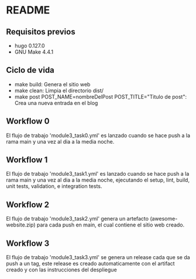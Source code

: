 # README

## Requisitos previos

- hugo 0.127.0
- GNU Make 4.4.1

## Ciclo de vida

- make build: Genera el sitio web
- make clean: Limpia el directorio dist/
- make post POST_NAME=nombreDelPost
POST_TITLE="Titulo de post": Crea una nueva entrada en el blog

## Workflow 0

El flujo de trabajo 'module3_task0.yml' es lanzado cuando se hace push a la
rama main y una vez al dia a la media noche.

## Workflow 1

El flujo de trabajo 'module3_task1.yml' es lanzado cuando se hace push a la
rama main y una vez al dia a la media noche, ejecutando el setup, lint, build,
unit tests, validation, e integration tests.

## Workflow 2

El flujo de trabajo 'module3_task2.yml' genera un artefacto (awesome-website.zip)
para cada push en main, el cual contiene el sitio web creado.

## Workflow 3

El flujo de trabajo 'module3_task3.yml' se genera un release cada que se
da push a un tag, este release es creado automaticamente con el artifact
creado y con las instrucciones del despliegue
